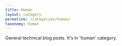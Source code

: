 ```yaml
---
title: Human
layout: category
permalink: /categories/human/
taxonomy: human
---
```


General technical blog posts. It's in 'human' category.
